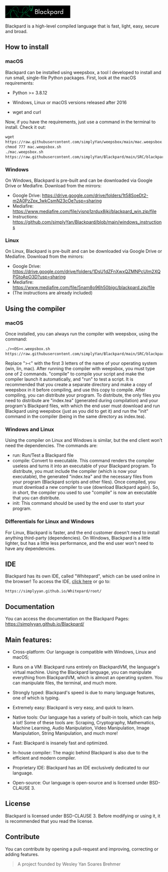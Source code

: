 ![Blackpard Lang](https://raw.githubusercontent.com/simplyYan/Blackpard/main/Banner.png)

Blackpard is a high-level compiled language that is fast, light, easy, secure and broad.

## How to install
### macOS
Blackpard can be installed using weepsbox, a tool I developed to install and run small, single-file Python packages. First, look at the macOS requirements:

- Python >= 3.8.12

- Windows, Linux or macOS versions released after 2016

- wget and curl

Now, if you have the requirements, just use a command in the terminal to install. Check it out:
```
wget https://raw.githubusercontent.com/simplyYan/weepsbox/main/mac.weepsbox.sh
chmod 777 mac.weepsbox.sh
./mac.weepsbox.sh https://raw.githubusercontent.com/simplyYan/Blackpard/main/SRC/blackpard.py
```
### Windows
On Windows, Blackpard is pre-built and can be downloaded via Google Drive or Mediafire. Download from the mirrors:
- Google Drive: https://drive.google.com/drive/folders/1t58SoeDt2-m2A0PzZpx_1wkCsmN23cOe?usp=sharing
- Mediafire: https://www.mediafire.com/file/vjsnp1zrdux8jkj/blackpard_win.zip/file
- Instructions: https://github.com/simplyYan/Blackpard/blob/main/windows_instructions

### Linux
On Linux, Blackpard is pre-built and can be downloaded via Google Drive or Mediafire. Download from the mirrors:
- Google Drive: https://drive.google.com/drive/folders/1DsU1dZFnXwxQZMNPcUIm2XQPGtoApO3D?usp=sharing
- Mediafire: https://www.mediafire.com/file/5nam8o96h50bigc/blackpard.zip/file
- (The instructions are already included)

## Using the compiler
### macOS
Once installed, you can always run the compiler with weepsbox, using the command:
```
./><OS><.weepsbox.sh https://raw.githubusercontent.com/simplyYan/Blackpard/main/SRC/blackpard.py
```
Replace "><OS><" with the first 3 letters of the name of your operating system (win, lin, mac).
After running the compiler with weepsbox, you must type one of 2 commands. "compile" to compile your script and make the compiler launch it automatically, and "run" to test a script.
It is recommended that you create a separate directory and make a copy of weepsbox in it before compiling, and use this copy to compile. After compiling, you can distribute your program.
To distribute, the only files you need to distribute are "index.tea" (generated during compilation) and your program's Blackpard files, with which the end user must download and run Blackpard using weepsbox (just as you did to get it) and run the "init" command in the compiler (being in the same directory as index.tea).

### Windows and Linux
Using the compiler on Linux and Windows is similar, but the end client won't need the dependencies. The commands are:

- run: Run/Test a Blackpard file
- compile: Convert to executable. This command renders the compiler useless and turns it into an executable of your Blackpard program. To distribute, you must include the compiler (which is now your executable), the generated "index.tea" and the necessary files from your program (Blackpard scripts and other files). Once compiled, you must download a new compiler to use (download Blackpard again). So, in short, the compiler you used to use "compile" is now an executable that you can distribute.
- init: This command should be used by the end user to start your program.

### Differentials for Linux and Windows
For Linux, Blackpard is faster, and the end customer doesn't need to install anything third-party (dependencies).
On Windows, Blackpard is a little lighter, but has a little less performance, and the end user won't need to have any dependencies.

## IDE
Blackpard has its own IDE, called "Whitepard", which can be used online in the browser! To access the IDE, [click here](https://simplyyan.github.io/Whitepard/root/) or go to:
```
https://simplyyan.github.io/Whitepard/root/
```
## Documentation
You can access the documentation on the Blackpard Pages: https://simplyyan.github.io/Blackpard/

## Main features:

- Cross-platform: Our language is compatible with Windows, Linux and macOS;

- Runs on a VM: Blackpard runs entirely on BlackpardVM, the language's virtual machine. Using the Blackpard language, you can manipulate everything from BlackpardVM, which is almost an operating system. You can manipulate files, the terminal, and much more.

- Strongly typed: Blackpard's speed is due to many language features, one of which is typing. 

- Extremely easy: Blackpard is very easy, and quick to learn.

- Native tools: Our language has a variety of built-in tools, which can help a lot! Some of these tools are: Scraping, Cryptography, Mathematics, Machine Learning, Audio Manipulation, Video Manipulation, Image Manipulation, String Manipulation, and much more!

- Fast: Blackpard is insanely fast and optimized.

- In-house compiler: The magic behind Blackpard is also due to the efficient and modern compiler.

- Proprietary IDE: Blackpard has an IDE exclusively dedicated to our language.

- Open-source: Our language is open-source and is licensed under BSD-CLAUSE 3.

## License
Blackpard is licensed under BSD-CLAUSE 3. Before modifying or using it, it is recommended that you read the license.

## Contribute
You can contribute by opening a pull-request and improving, correcting or adding features.

> A project founded by Wesley Yan Soares Brehmer
